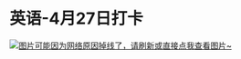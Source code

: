 # 英语-4月27日打卡

[![图片可能因为网络原因掉线了，请刷新或直接点我查看图片~](https://cdn.jsdelivr.net/gh/ylsislove/image-home/test/20210427235221.jpg)](https://cdn.jsdelivr.net/gh/ylsislove/image-home/test/20210427235221.jpg)
